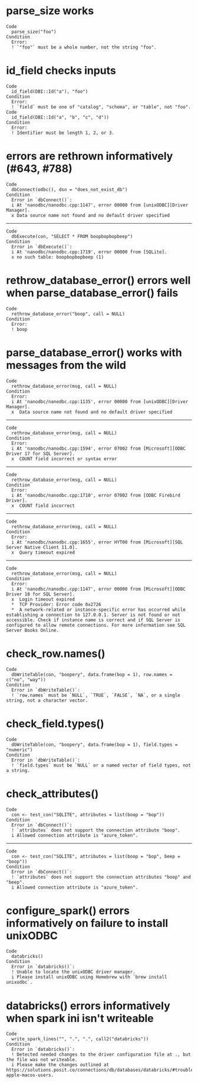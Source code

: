 # parse_size works

    Code
      parse_size("foo")
    Condition
      Error:
      ! `"foo"` must be a whole number, not the string "foo".

# id_field checks inputs

    Code
      id_field(DBI::Id("a"), "foo")
    Condition
      Error:
      ! `field` must be one of "catalog", "schema", or "table", not "foo".
    Code
      id_field(DBI::Id("a", "b", "c", "d"))
    Condition
      Error:
      ! Identifier must be length 1, 2, or 3.

# errors are rethrown informatively (#643, #788)

    Code
      dbConnect(odbc(), dsn = "does_not_exist_db")
    Condition
      Error in `dbConnect()`:
      i At 'nanodbc/nanodbc.cpp:1147', error 00000 from [unixODBC][Driver Manager].
      x Data source name not found and no default driver specified

---

    Code
      dbExecute(con, "SELECT * FROM boopbopbopbeep")
    Condition
      Error in `dbExecute()`:
      i At 'nanodbc/nanodbc.cpp:1719', error 00000 from [SQLite].
      x no such table: boopbopbopbeep (1)

# rethrow_database_error() errors well when parse_database_error() fails

    Code
      rethrow_database_error("boop", call = NULL)
    Condition
      Error:
      ! boop

# parse_database_error() works with messages from the wild

    Code
      rethrow_database_error(msg, call = NULL)
    Condition
      Error:
      i At 'nanodbc/nanodbc.cpp:1135', error 00000 from [unixODBC][Driver Manager].
      x  Data source name not found and no default driver specified

---

    Code
      rethrow_database_error(msg, call = NULL)
    Condition
      Error:
      i At 'nanodbc/nanodbc.cpp:1594', error 07002 from [Microsoft][ODBC Driver 17 for SQL Server].
      x  COUNT field incorrect or syntax error

---

    Code
      rethrow_database_error(msg, call = NULL)
    Condition
      Error:
      i At 'nanodbc/nanodbc.cpp:1710', error 07002 from [ODBC Firebird Driver].
      x  COUNT field incorrect

---

    Code
      rethrow_database_error(msg, call = NULL)
    Condition
      Error:
      i At 'nanodbc/nanodbc.cpp:1655', error HYT00 from [Microsoft][SQL Server Native Client 11.0].
      x  Query timeout expired

---

    Code
      rethrow_database_error(msg, call = NULL)
    Condition
      Error:
      i At 'nanodbc/nanodbc.cpp:1147', error 00000 from [Microsoft][ODBC Driver 18 for SQL Server].
      x  Login timeout expired
      *  TCP Provider: Error code 0x2726
      *  A network-related or instance-specific error has occurred while establishing a connection to 127.0.0.1. Server is not found or not accessible. Check if instance name is correct and if SQL Server is configured to allow remote connections. For more information see SQL Server Books Online.

# check_row.names()

    Code
      dbWriteTable(con, "boopery", data.frame(bop = 1), row.names = c("no", "way"))
    Condition
      Error in `dbWriteTable()`:
      ! `row.names` must be `NULL`, `TRUE`, `FALSE`, `NA`, or a single string, not a character vector.

# check_field.types()

    Code
      dbWriteTable(con, "boopery", data.frame(bop = 1), field.types = "numeric")
    Condition
      Error in `dbWriteTable()`:
      ! `field.types` must be `NULL` or a named vector of field types, not a string.

# check_attributes()

    Code
      con <- test_con("SQLITE", attributes = list(boop = "bop"))
    Condition
      Error in `dbConnect()`:
      ! `attributes` does not support the connection attribute "boop".
      i Allowed connection attribute is "azure_token".

---

    Code
      con <- test_con("SQLITE", attributes = list(boop = "bop", beep = "boop"))
    Condition
      Error in `dbConnect()`:
      ! `attributes` does not support the connection attributes "boop" and "beep".
      i Allowed connection attribute is "azure_token".

# configure_spark() errors informatively on failure to install unixODBC

    Code
      databricks()
    Condition
      Error in `databricks()`:
      ! Unable to locate the unixODBC driver manager.
      i Please install unixODBC using Homebrew with `brew install unixodbc`.

# databricks() errors informatively when spark ini isn't writeable

    Code
      write_spark_lines("", ".", ".", call2("databricks"))
    Condition
      Error in `databricks()`:
      ! Detected needed changes to the driver configuration file at ., but the file was not writeable.
      i Please make the changes outlined at https://solutions.posit.co/connections/db/databases/databricks/#troubleshooting-apple-macos-users.

